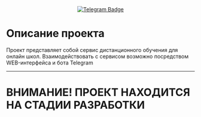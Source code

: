 <div id="badges" align="center">
  <a href="https://t.me/devil_on_the_wheel">
    <img src="https://img.shields.io/badge/разработчик-26A5E4?style=for-the-badge&logo=telegram&logoColor=white" alt="Telegram Badge"/>
  </a>
</div>
<h1>Описание проекта</h1>
Проект представляет собой сервис дистанционного обучения для онлайн школ. Взаимодействовать с сервисом возможно посредством WEB-интерфейса и бота Telegram

---
<h1>ВНИМАНИЕ! ПРОЕКТ НАХОДИТСЯ НА СТАДИИ РАЗРАБОТКИ</h1>
